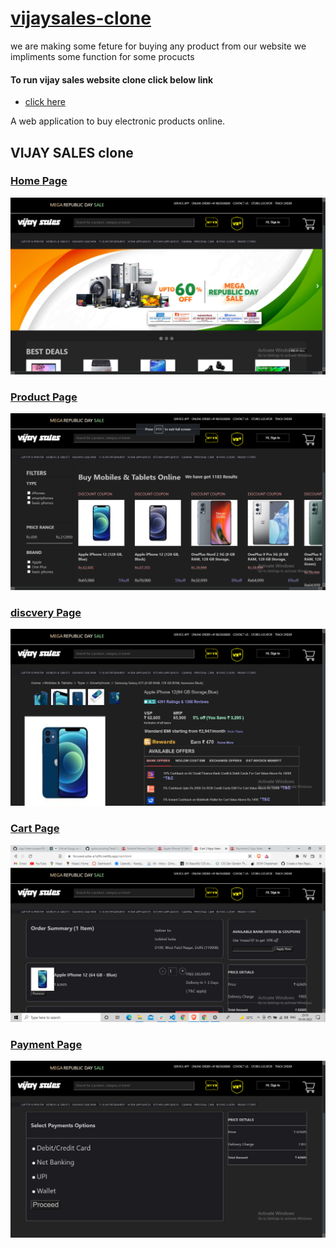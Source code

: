 
<a href="https://thirsty-feynman-5c455d.netlify.app//"><h1>vijaysales-clone</h1></a>


<p> we are making some feture for buying any product from our website we impliments some function for some procucts </p>

<h4> To run vijay sales website clone click below link</h4>
<ul> <li><a href="https://thirsty-feynman-5c455d.netlify.app/ "> click here </a></li> </ul>

<div> <p> A web application to buy electronic products online.</p></div>
<div>
<h2> VIJAY SALES clone </h2>

<div><a href="https://thirsty-feynman-5c455d.netlify.app/" > <h3> Home Page </h3> 
  
  <img src="https://github.com/RAHULANN/vijay-Sales-project/blob/main/readmi%20img/Screenshot%20(857).png"/>
  </a></div>

<a href="https://focused-pike-a1a3fc.netlify.app/category.html" ><div> <h3>Product Page </h3> 
  
  <img src="https://github.com/RAHULANN/vijay-Sales-project/blob/main/readmi%20img/Screenshot%20(859).png"/>
  </div></a>

<a href=" https://focused-pike-a1a3fc.netlify.app/uniqueproduct"><div> <h3> discvery Page </h3> 
  
  <img src="https://github.com/RAHULANN/vijay-Sales-project/blob/main/readmi%20img/Screenshot%20(858).png"/>
  </div></a>
  
  <a href="https://focused-pike-a1a3fc.netlify.app/cart.html" ><div> <h3> Cart Page </h3> 
  
  <img src="https://github.com/RAHULANN/vijay-Sales-project/blob/main/readmi%20img/Screenshot%20(863).png"/>
  </div></a>
  
   <a href="https://focused-pike-a1a3fc.netlify.app/payments.html"><div> <h3> Payment Page </h3> 
  
  <img src="https://github.com/RAHULANN/vijay-Sales-project/blob/main/readmi%20img/Screenshot%20(862).png"/>
  </div></a>
</div>
